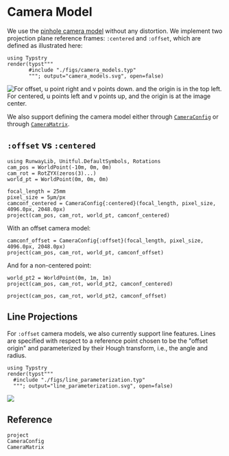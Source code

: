 # Camera Model

We use the [pinhole camera model](https://en.wikipedia.org/wiki/Pinhole_camera_model "Wikipedia") without any distortion.
We implement two projection plane reference frames: `:centered` and `:offset`, which are defined as illustrated here:

```@eval
using Typstry
render(typst"""
       #include "./figs/camera_models.typ"
       """; output="camera_models.svg", open=false)
```

![For offset, u point right and v points down. and the origin is in the top left. For centered, u points left and v points up, and the origin is at the image center.](camera_models.svg)

We also support defining the camera model either through [`CameraConfig`](@ref) or through [`CameraMatrix`](@ref).


## `:offset` vs `:centered`
```@example camera_models_A
using RunwayLib, Unitful.DefaultSymbols, Rotations
cam_pos = WorldPoint(-10m, 0m, 0m)
cam_rot = RotZYX(zeros(3)...)
world_pt = WorldPoint(0m, 0m, 0m)

focal_length = 25mm
pixel_size = 5μm/px
camconf_centered = CameraConfig{:centered}(focal_length, pixel_size, 4096.0px, 2048.0px)
project(cam_pos, cam_rot, world_pt, camconf_centered)
```

With an offset camera model:

```@example camera_models_A
camconf_offset = CameraConfig{:offset}(focal_length, pixel_size, 4096.0px, 2048.0px)
project(cam_pos, cam_rot, world_pt, camconf_offset)
```

And for a non-centered point:
```@example camera_models_A
world_pt2 = WorldPoint(0m, 1m, 1m)
project(cam_pos, cam_rot, world_pt2, camconf_centered)
```

```@example camera_models_A
project(cam_pos, cam_rot, world_pt2, camconf_offset)
```

## Line Projections
For `:offset` camera models, we also currently support line features.
Lines are specified with respect to a reference point chosen to be the "offset origin"
and parameterized by their Hough transform, i.e., the angle and radius.
```@eval
using Typstry
render(typst"""
  #include "./figs/line_parameterization.typ"
  """; output="line_parameterization.svg", open=false)
```
![](line_parameterization.svg)

## Reference
```@docs; canonical = false
project
CameraConfig
CameraMatrix
```
